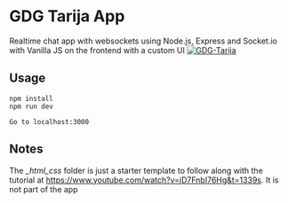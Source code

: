 # GDG Tarija App
Realtime chat app with websockets using Node.js, Express and Socket.io with Vanilla JS on the frontend with a custom UI
[![GDG-Tarija](https://gdg.community.dev/gdg-tarija/)](https://gdg.community.dev/gdg-tarija/)
## Usage
```
npm install
npm run dev

Go to localhost:3000
```

## Notes
The *_html_css* folder is just a starter template to follow along with the tutorial at https://www.youtube.com/watch?v=jD7FnbI76Hg&t=1339s. It is not part of the app
